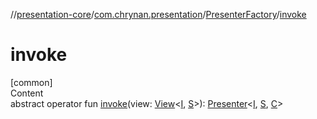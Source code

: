 //[presentation-core](../../../index.md)/[com.chrynan.presentation](../index.md)/[PresenterFactory](index.md)/[invoke](invoke.md)



# invoke  
[common]  
Content  
abstract operator fun [invoke](invoke.md)(view: [View](../-view/index.md)<[I](index.md), [S](index.md)>): [Presenter](../-presenter/index.md)<[I](index.md), [S](index.md), [C](index.md)>  



